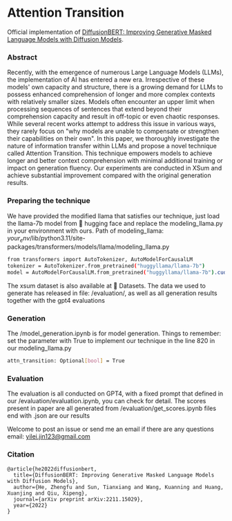 # Attention Transition

Official implementation of [DiffusionBERT: Improving Generative Masked Language Models with Diffusion Models](https://arxiv.org/abs/2211.15029).

### Abstract
Recently, with the emergence of numerous Large Language Models (LLMs), the implementation of AI has entered a new era. Irrespective of these models' own capacity and structure, there is a growing demand for LLMs to possess enhanced comprehension of longer and more complex contexts with relatively smaller sizes. Models often encounter an upper limit when processing sequences of sentences that extend beyond their comprehension capacity and result in off-topic or even chaotic responses. While several recent works attempt to address this issue in various ways, they rarely focus on "why models are unable to compensate or strengthen their capabilities on their own". In this paper, we thoroughly investigate the nature of information transfer within LLMs and propose a novel technique called Attention Transition. This technique empowers models to achieve longer and better context comprehension with minimal additional training or impact on generation fluency. Our experiments are conducted in XSum and achieve substantial improvement compared with the original generation results.

### Preparing the technique

We have provided the modified llama that satisfies our technique, just load the llama-7b model from 🤗 hugging face and replace
the modeling_llama.py in your environment with ours. Path of modeling_llama: $your_env$/lib/python3.11/site-packages/transformers/models/llama/modeling_llama.py

```bash
from transformers import AutoTokenizer, AutoModelForCausalLM
tokenizer = AutoTokenizer.from_pretrained("huggyllama/llama-7b")
model = AutoModelForCausalLM.from_pretrained("huggyllama/llama-7b").cuda().eval().half()
```

The xsum dataset is also available at 🤗 Datasets. The data we used to generate has released in file: /evaluation/, as well as 
all generation results together with the gpt4 evaluations

### Generation

The /model_generation.ipynb is for model generation.
Things to remember: set the parameter with True to implement our technique in the line 820 in our modeling_llama.py
```bash
attn_transition: Optional[bool] = True
```
### Evaluation

The evaluation is all conducted on GPT4, with a fixed prompt that defined in our /evaluation/evaluation.ipynb, you can check for detail.
The scores present in paper are all generated from /evaluation/get_scores.ipynb
files end with .json are our results

Welcome to post an issue or send me an email if there are any questions
email: yilei.jin123@gmail.com

### Citation

```
@article{he2022diffusionbert,
  title={DiffusionBERT: Improving Generative Masked Language Models with Diffusion Models},
  author={He, Zhengfu and Sun, Tianxiang and Wang, Kuanning and Huang, Xuanjing and Qiu, Xipeng},
  journal={arXiv preprint arXiv:2211.15029},
  year={2022}
}
